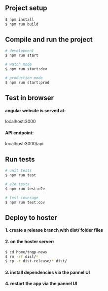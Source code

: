 




## Project setup

```bash
$ npm install
$ npm run build
```

## Compile and run the project

```bash
# development
$ npm run start

# watch mode
$ npm run start:dev

# production mode
$ npm run start:prod
```

## Test in browser

#### angular website is served at:
localhost:3000

#### API endpoint:
localhost:3000/api

## Run tests

```bash
# unit tests
$ npm run test

# e2e tests
$ npm run test:e2e

# test coverage
$ npm run test:cov
```

## Deploy to hoster

#### 1. create a release branch with dist/ folder files
#### 2. on the hoster server:
```bash
$ cd home/tngp-news
$ rm -rf dist/*
$ cp -r dist-release/* dist/
```
#### 3. install dependencies via the pannel UI
#### 4. restart the app via the pannel UI



